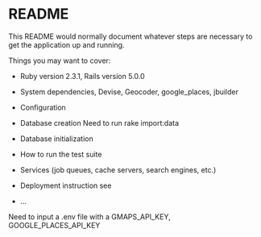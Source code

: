 # README

This README would normally document whatever steps are necessary to get the
application up and running.

Things you may want to cover:

* Ruby version 2.3.1, Rails version 5.0.0

* System dependencies, Devise, Geocoder, google_places, jbuilder

* Configuration

* Database creation
  Need to run rake import:data

* Database initialization

* How to run the test suite

* Services (job queues, cache servers, search engines, etc.)

* Deployment instruction see
* ...


Need to input a .env file with a GMAPS_API_KEY, GOOGLE_PLACES_API_KEY
